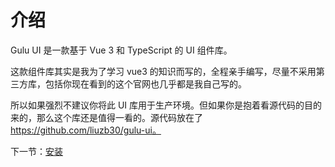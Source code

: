 # 介绍

Gulu UI 是一款基于 Vue 3 和 TypeScript 的 UI 组件库。

这款组件库其实是我为了学习 vue3 的知识而写的，全程亲手编写，尽量不采用第三方库，包括你现在看到的这个官网也几乎都是我自己写的。

所以如果强烈不建议你将此 UI 库用于生产环境。但如果你是抱着看源代码的目的来的，那么这个库还是值得一看的。源代码放在了 https://github.com/liuzb30/gulu-ui。

下一节：[安装](#/doc/install)

